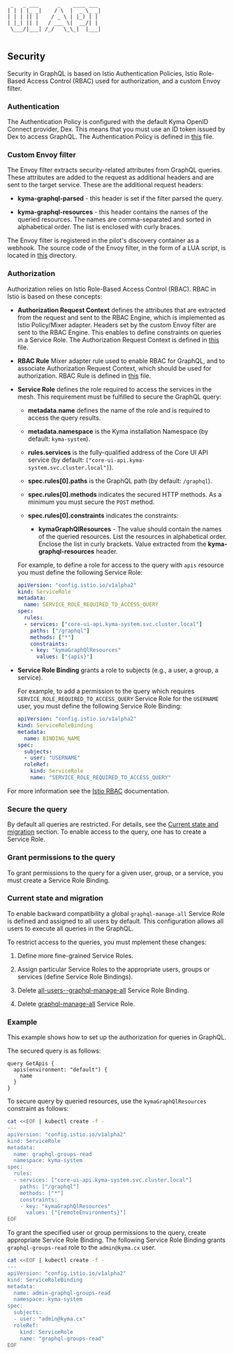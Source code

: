 ```
 _   _ ___      _    ____ ___ 
| | | |_ _|    / \  |  _ \_ _|
| | | || |    / _ \ | |_) | | 
| |_| || |   / ___ \|  __/| | 
 \___/|___| /_/   \_\_|  |___|
 
```

## Security

Security in GraphQL is based on Istio Authentication Policies, Istio Role-Based Access Control (RBAC) used for authorization, 
and a custom Envoy filter. 

### Authentication

The Authentication Policy is configured with the default Kyma OpenID Connect provider, Dex. This means that you must use an ID token issued by Dex to access GraphQL.
The Authentication Policy is defined in [this](./templates/authentication.yaml) file.

### Custom Envoy filter

The Envoy filter extracts security-related attributes from GraphQL queries. These attributes are added to the request as additional 
 headers and are sent to the target service. These are the additional request headers:

- **kyma-graphql-parsed** - this header is set if the filter parsed the query.

- **kyma-graphql-resources** - this header contains the names of the queried resources. The names are comma-separated
  and sorted in alphabetical order. The list is enclosed with curly braces.

The Envoy filter is registered in the pilot's discovery container as a webhook. The source code of the Envoy filter, in the form of a LUA script, is located in [this](/istio/istio/charts/auth-for-graphql-webhook) directory.

### Authorization

Authorization relies on Istio Role-Based Access Control (RBAC).
RBAC in Istio is based on these concepts:

- **Authorization Request Context** defines the attributes that are extracted from the request and sent to the
  RBAC Engine, which is implemented as Istio Policy/Mixer adapter. Headers set by the custom Envoy filter 
  are sent to the RBAC Engine. This enables to define constraints on queries in a Service Role.
  The Authorization Request Context is defined in [this](./templates/authorization.yaml) file.

- **RBAC Rule** Mixer adapter rule used to enable RBAC for GraphQL, and to associate Authorization Request Context,
  which should be used for authorization.
  RBAC Rule is defined in [this](./templates/authorization.yaml) file.

- **Service Role** defines the role required to access the services in the mesh. This requirement must be fulfilled to secure the GraphQL query:

  - **metadata.name** defines the name of the role and is required to access the query results.

  - **metadata.namespace** is the Kyma installation Namespace (by default: `kyma-system`).

  - **rules.services** is the fully-qualified address of the Core UI API service (by default: `["core-ui-api.kyma-system.svc.cluster.local"]`).
  
  - **spec.rules[0].paths** is the GraphQL path (by default: `/graphql`).
  
  - **spec.rules[0].methods** indicates the secured HTTP methods. As a minimum you must secure the `POST` method.
  
  - **spec.rules[0].constraints** indicates the constraints:
  
     - **kymaGraphQlResources** - The value should contain the names of the queried resources. List the resources in alphabetical order.
       Enclose the list in curly brackets. Value extracted from the **kyma-graphql-resources** header.

  For example, to define a role for access to the query with `apis` resource you must define the following Service Role:

  ```yaml
  apiVersion: "config.istio.io/v1alpha2"
  kind: ServiceRole
  metadata:
    name: SERVICE_ROLE_REQUIRED_TO_ACCESS_QUERY
  spec:
    rules:
    - services: ["core-ui-api.kyma-system.svc.cluster.local"]
      paths: ["/graphql"]
      methods: ["*"]
      constraints:
      - key: "kymaGraphQlResources"
        values: ["{apis}"]
  ```

- **Service Role Binding** grants a role to subjects (e.g., a user, a group, a service).

  For example, to add a permission to the query which requires `SERVICE_ROLE_REQUIRED_TO_ACCESS_QUERY` Service Role
  for the `USERNAME` user, you must define the following Service Role Binding:  

  ```yaml
  apiVersion: "config.istio.io/v1alpha2"
  kind: ServiceRoleBinding
  metadata:
    name: BINDING_NAME
  spec:
    subjects:
    - user: "USERNAME"
    roleRef:
      kind: ServiceRole
      name: "SERVICE_ROLE_REQUIRED_TO_ACCESS_QUERY"
  ```

For more information see the [Istio RBAC](https://istio.io/docs/concepts/security/rbac/) documentation.

### Secure the query

By default all queries are restricted. For details, see the [Current state and migration](#current-state-and-migration) section.
To enable access to the query, one has to create a Service Role.

### Grant permissions to the query

To grant permissions to the query for a given user, group, or a service, you must create a Service Role Binding.

### Current state and migration

To enable backward compatibility a global `graphql-manage-all` Service Role is defined and assigned to all users by default.
This configuration allows all users to execute all queries in the GraphQL.

To restrict access to the queries, you must mplement these changes:

1. Define more fine-grained Service Roles.

1. Assign particular Service Roles to the appropriate users, groups or services (define Service Role Bindings).

1. Delete [all-users--graphql-manage-all](./templates/servicerolebinding-manage-all-for-all-users.yaml) Service Role Binding.

1. Delete [graphql-manage-all](./templates/servicerole-manage-all.yaml) Service Role.

### Example

This example shows how to set up the authorization for queries in GraphQL.

The secured query is as follows:

```
query GetApis {
  apis(environment: "default") {
    name
  }
} 
```

To secure query by queried resources, use the `kymaGraphQlResources` constraint as follows:

```bash
cat <<EOF | kubectl create -f -
---
apiVersion: "config.istio.io/v1alpha2"
kind: ServiceRole
metadata:
  name: graphql-groups-read
  namespace: kyma-system
spec:
  rules:
  - services: ["core-ui-api.kyma-system.svc.cluster.local"]
    paths: ["/graphql"]
    methods: ["*"]
    constraints:
    - key: "kymaGraphQlResources"
      values: ["{remoteEnvironments}"]
EOF
```

To grant the specified user or group permissions to the query, create appropriate Service Role Binding.
The following Service Role Binding grants `graphql-groups-read` role to the `admin@kyma.cx` user.

```bash
cat <<EOF | kubectl create -f -
---
apiVersion: "config.istio.io/v1alpha2"
kind: ServiceRoleBinding
metadata:
  name: admin-graphql-groups-read
  namespace: kyma-system
spec:
  subjects:
  - user: "admin@kyma.cx"
  roleRef:
    kind: ServiceRole
    name: "graphql-groups-read"
EOF
```
